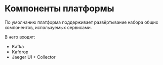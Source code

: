 # Компоненты платформы

По умолчанию платформа поддерживает развёртывание набора общих компонентов,
используемых сервисами.

В него входят:

- Kafka
- Kafdrop
- Jaeger UI + Collector
